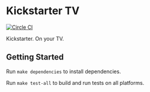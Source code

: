 # Kickstarter TV

[![Circle CI](https://circleci.com/gh/kickstarter/kickstarter-tv.svg?style=svg&circle-token=2b61f76d12b127455820924f347fd9e6697da9dc)](https://circleci.com/gh/kickstarter/kickstarter-tv)

Kickstarter. On your TV.


## Getting Started

Run `make dependencies` to install dependencies.

Run `make test-all` to build and run tests on all platforms.
